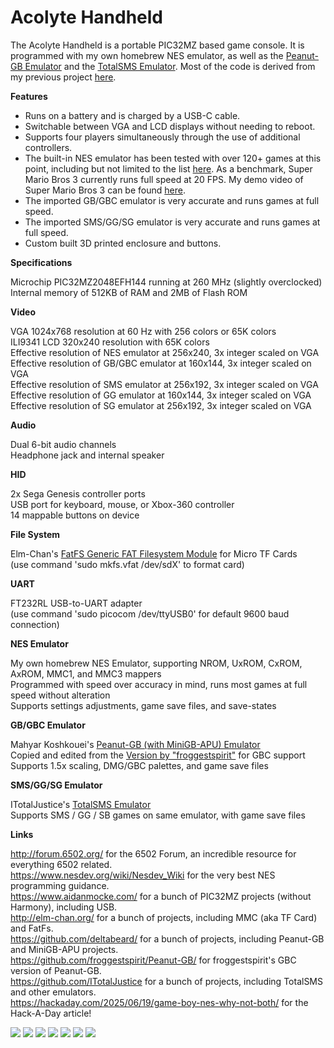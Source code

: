 # Acolyte Handheld

The Acolyte Handheld is a portable PIC32MZ based game console.  It is programmed with my own homebrew NES emulator, as well as the <a href="https://github.com/deltabeard/Peanut-GB">Peanut-GB Emulator</a> and the <a href="https://github.com/ITotalJustice/TotalSMS">TotalSMS Emulator</a>.  Most of the code is derived from my previous project <a href="https://github.com/stevenchadburrow/AcolyteHandPICd32">here</a>.<br>

<b>Features</b>

<ul>
  <li>Runs on a battery and is charged by a USB-C cable.</li>
  <li>Switchable between VGA and LCD displays without needing to reboot.</li>
  <li>Supports four players simultaneously through the use of additional controllers.</li>
  <li>The built-in NES emulator has been tested with over 120+ games at this point, including but not limited to the list <a href="https://github.com/stevenchadburrow/AcolyteHandPICd32/tree/main/NES">here</a>.  As a benchmark, Super Mario Bros 3 currently runs full speed at 20 FPS.  My demo video of Super Mario Bros 3 can be found <a href="https://www.youtube.com/watch?v=WGrEMQLWrP4">here</a>.</li>
  <li>The imported GB/GBC emulator is very accurate and runs games at full speed.</li>
  <li>The imported SMS/GG/SG emulator is very accurate and runs games at full speed.</li>
  <li>Custom built 3D printed enclosure and buttons.</li>
</ul>

<b>Specifications</b>

Microchip PIC32MZ2048EFH144 running at 260 MHz (slightly overclocked)<br>
Internal memory of 512KB of RAM and 2MB of Flash ROM<br>

<b>Video</b>

VGA 1024x768 resolution at 60 Hz with 256 colors or 65K colors<br>
ILI9341 LCD 320x240 resolution with 65K colors<br>
Effective resolution of NES emulator at 256x240, 3x integer scaled on VGA<br>
Effective resolution of GB/GBC emulator at 160x144, 3x integer scaled on VGA<br>
Effective resolution of SMS emulator at 256x192, 3x integer scaled on VGA<br>
Effective resolution of GG emulator at 160x144, 3x integer scaled on VGA<br>
Effective resolution of SG emulator at 256x192, 3x integer scaled on VGA<br>

<b>Audio</b>

Dual 6-bit audio channels<br>
Headphone jack and internal speaker<br>

<b>HID</b>

2x Sega Genesis controller ports<br>
USB port for keyboard, mouse, or Xbox-360 controller<br>
14 mappable buttons on device<br>

<b>File System</b>

Elm-Chan's <a href="https://elm-chan.org/fsw/ff/">FatFS Generic FAT Filesystem Module</a> for Micro TF Cards<br>
(use command 'sudo mkfs.vfat /dev/sdX' to format card)<br>

<b>UART</b>

FT232RL USB-to-UART adapter<br>
(use command 'sudo picocom /dev/ttyUSB0' for default 9600 baud connection)<br>

<b>NES Emulator</b>

My own homebrew NES Emulator, supporting NROM, UxROM, CxROM, AxROM, MMC1, and MMC3 mappers<br>
Programmed with speed over accuracy in mind, runs most games at full speed without alteration<br>
Supports settings adjustments, game save files, and save-states<br>

<b>GB/GBC Emulator</b>

Mahyar Koshkouei's <a href="https://github.com/deltabeard/Peanut-GB">Peanut-GB (with MiniGB-APU) Emulator</a><br>
Copied and edited from the <a href="https://github.com/froggestspirit/Peanut-GB/">Version by "froggestspirit"</a> for GBC support<br>
Supports 1.5x scaling, DMG/GBC palettes, and game save files<br>

<b>SMS/GG/SG Emulator</b>

ITotalJustice's <a href="https://github.com/ITotalJustice/TotalSMS">TotalSMS Emulator</a><br>
Supports SMS / GG / SB games on same emulator, with game save files<br>

<b>Links</b>

<a href="http://forum.6502.org/">http://forum.6502.org/</a> for the 6502 Forum, an incredible resource for everything 6502 related.<br>
<a href="https://www.nesdev.org/wiki/Nesdev_Wiki">https://www.nesdev.org/wiki/Nesdev_Wiki</a> for the very best NES programming guidance.<br> 
<a href="https://www.aidanmocke.com/">https://www.aidanmocke.com/</a> for a bunch of PIC32MZ projects (without Harmony), including USB.<br>
<a href="http://elm-chan.org/">http://elm-chan.org/</a> for a bunch of projects, including MMC (aka TF Card) and FatFs.<br>
<a href="https://github.com/deltabeard/">https://github.com/deltabeard/</a> for a bunch of projects, including Peanut-GB and MiniGB-APU projects.<br>
<a href="https://github.com/froggestspirit/Peanut-GB/">https://github.com/froggestspirit/Peanut-GB/</a> for froggestspirit's GBC version of Peanut-GB.<br>
<a href="https://github.com/ITotalJustice">https://github.com/ITotalJustice</a> for a bunch of projects, including TotalSMS and other emulators.<br>
<a href="https://hackaday.com/2025/06/19/game-boy-nes-why-not-both/">https://hackaday.com/2025/06/19/game-boy-nes-why-not-both/</a> for the Hack-A-Day article!<br>


<img src="HandheldPIC32-Image1.jpg">
<img src="HandheldPIC32-Image2.jpg">
<img src="HandheldPIC32-Image3.jpg">
<img src="HandheldPIC32-Image4.jpg">
<img src="HandheldPIC32-Image5.jpg">
<img src="HandheldPIC32-Image6.jpg">
<img src="HandheldPIC32-Image7.jpg">


